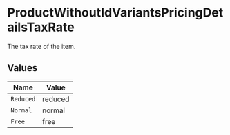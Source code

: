 # ProductWithoutIdVariantsPricingDetailsTaxRate

The tax rate of the item.


## Values

| Name      | Value     |
| --------- | --------- |
| `Reduced` | reduced   |
| `Normal`  | normal    |
| `Free`    | free      |
